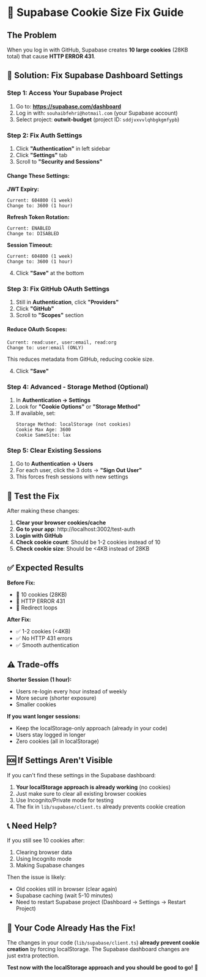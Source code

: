 # 🍪 Supabase Cookie Size Fix Guide

## The Problem
When you log in with GitHub, Supabase creates **10 large cookies** (28KB total) that cause **HTTP ERROR 431**.

## 🎯 Solution: Fix Supabase Dashboard Settings

### Step 1: Access Your Supabase Project
1. Go to: **https://supabase.com/dashboard**
2. Log in with: `souhaibfehri@hotmail.com` (your Supabase account)
3. Select project: **outwit-budget** (project ID: `sddjvxvvlqhbgkgmfypb`)

### Step 2: Fix Auth Settings
1. Click **"Authentication"** in left sidebar
2. Click **"Settings"** tab
3. Scroll to **"Security and Sessions"**

#### Change These Settings:

**JWT Expiry:**
```
Current: 604800 (1 week)
Change to: 3600 (1 hour)
```

**Refresh Token Rotation:**
```
Current: ENABLED
Change to: DISABLED
```

**Session Timeout:**
```
Current: 604800 (1 week)  
Change to: 3600 (1 hour)
```

4. Click **"Save"** at the bottom

### Step 3: Fix GitHub OAuth Settings
1. Still in **Authentication**, click **"Providers"**
2. Click **"GitHub"**
3. Scroll to **"Scopes"** section

#### Reduce OAuth Scopes:
```
Current: read:user, user:email, read:org
Change to: user:email (ONLY)
```

This reduces metadata from GitHub, reducing cookie size.

4. Click **"Save"**

### Step 4: Advanced - Storage Method (Optional)
1. In **Authentication → Settings**
2. Look for **"Cookie Options"** or **"Storage Method"**
3. If available, set:
   ```
   Storage Method: localStorage (not cookies)
   Cookie Max Age: 3600
   Cookie SameSite: lax
   ```

### Step 5: Clear Existing Sessions
1. Go to **Authentication → Users**
2. For each user, click the 3 dots → **"Sign Out User"**
3. This forces fresh sessions with new settings

## 🧪 Test the Fix

After making these changes:

1. **Clear your browser cookies/cache**
2. **Go to your app**: http://localhost:3002/test-auth
3. **Login with GitHub**
4. **Check cookie count**: Should be 1-2 cookies instead of 10
5. **Check cookie size**: Should be <4KB instead of 28KB

## ✅ Expected Results

**Before Fix:**
- 🔴 10 cookies (28KB)
- 🔴 HTTP ERROR 431
- 🔴 Redirect loops

**After Fix:**
- ✅ 1-2 cookies (<4KB)
- ✅ No HTTP 431 errors
- ✅ Smooth authentication

## ⚠️ Trade-offs

**Shorter Session (1 hour):**
- Users re-login every hour instead of weekly
- More secure (shorter exposure)
- Smaller cookies

**If you want longer sessions:**
- Keep the localStorage-only approach (already in your code)
- Users stay logged in longer
- Zero cookies (all in localStorage)

## 🆘 If Settings Aren't Visible

If you can't find these settings in the Supabase dashboard:

1. **Your localStorage approach is already working** (no cookies)
2. Just make sure to clear all existing browser cookies
3. Use Incognito/Private mode for testing
4. The fix in `lib/supabase/client.ts` already prevents cookie creation

## 📞 Need Help?

If you still see 10 cookies after:
1. Clearing browser data
2. Using Incognito mode
3. Making Supabase changes

Then the issue is likely:
- Old cookies still in browser (clear again)
- Supabase caching (wait 5-10 minutes)
- Need to restart Supabase project (Dashboard → Settings → Restart Project)

## 🚀 Your Code Already Has the Fix!

The changes in your code (`lib/supabase/client.ts`) **already prevent cookie creation** by forcing localStorage. The Supabase dashboard changes are just extra protection.

**Test now with the localStorage approach and you should be good to go!** 🎉


